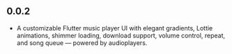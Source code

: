 ## 0.0.2

* A customizable Flutter music player UI with elegant gradients, Lottie animations, shimmer loading, download support, volume control, repeat, and song queue — powered by audioplayers.
